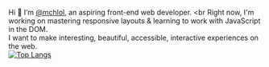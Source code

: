 Hi 👋 I’m [@mchlol](https://twitter.com/mchlol), an aspiring front-end web developer.
<br
    Right now, I'm working on mastering responsive layouts & learning to work with JavaScript in the DOM.
<br>
                 I want to make interesting, beautiful, accessible, interactive experiences on the web. 
                 <br>
[![Top Langs](https://github-readme-stats.vercel.app/api/top-langs/?username=mchlol)](https://github.com/anuraghazra/github-readme-stats)
